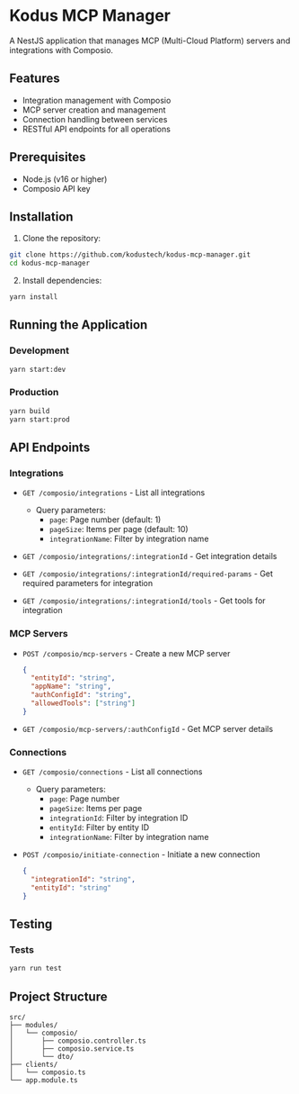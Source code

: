 # Kodus MCP Manager

A NestJS application that manages MCP (Multi-Cloud Platform) servers and integrations with Composio.

## Features

- Integration management with Composio
- MCP server creation and management
- Connection handling between services
- RESTful API endpoints for all operations

## Prerequisites

- Node.js (v16 or higher)
- Composio API key

## Installation

1. Clone the repository:
```bash
git clone https://github.com/kodustech/kodus-mcp-manager.git
cd kodus-mcp-manager
```

2. Install dependencies:
```bash
yarn install
```

## Running the Application

### Development
```bash
yarn start:dev
```

### Production
```bash
yarn build
yarn start:prod
```

## API Endpoints

### Integrations

- `GET /composio/integrations` - List all integrations
  - Query parameters:
    - `page`: Page number (default: 1)
    - `pageSize`: Items per page (default: 10)
    - `integrationName`: Filter by integration name

- `GET /composio/integrations/:integrationId` - Get integration details
- `GET /composio/integrations/:integrationId/required-params` - Get required parameters for integration
- `GET /composio/integrations/:integrationId/tools` - Get tools for integration

### MCP Servers

- `POST /composio/mcp-servers` - Create a new MCP server
  ```json
  {
    "entityId": "string",
    "appName": "string",
    "authConfigId": "string",
    "allowedTools": ["string"]
  }
  ```

- `GET /composio/mcp-servers/:authConfigId` - Get MCP server details

### Connections

- `GET /composio/connections` - List all connections
  - Query parameters:
    - `page`: Page number
    - `pageSize`: Items per page
    - `integrationId`: Filter by integration ID
    - `entityId`: Filter by entity ID
    - `integrationName`: Filter by integration name

- `POST /composio/initiate-connection` - Initiate a new connection
  ```json
  {
    "integrationId": "string",
    "entityId": "string"
  }
  ```

## Testing

### Tests
```bash
yarn run test
```

## Project Structure

```
src/
├── modules/
│   └── composio/
│       ├── composio.controller.ts
│       ├── composio.service.ts
│       └── dto/
├── clients/
│   └── composio.ts
└── app.module.ts
```
